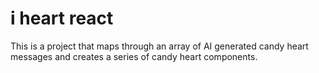 # i heart react

This is a project that maps through an array of AI generated candy heart messages and creates a series of candy heart components.

